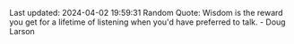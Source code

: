 Last updated: 2024-04-02 19:59:31
Random Quote: Wisdom is the reward you get for a lifetime of listening when you'd have preferred to talk. - Doug Larson